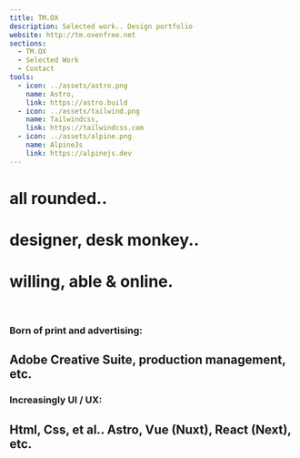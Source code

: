 ```yaml
---
title: TM.OX
description: Selected work.. Design portfolio
website: http://tm.oxenfree.net
sections:
  - TM.OX
  - Selected Work
  - Contact
tools:
  - icon: ../assets/astro.png
    name: Astro,
    link: https://astro.build
  - icon: ../assets/tailwind.png
    name: Tailwindcss,
    link: https://tailwindcss.com
  - icon: ../assets/alpine.png
    name: AlpineJs
    link: https://alpinejs.dev
---
```


# all rounded..

# designer, desk monkey..

# willing, able & online.

<br/>

### Born of print and advertising:

## **Adobe Creative Suite, production management, etc.**

### Increasingly UI / UX:

## **Html, Css, et al.. Astro, Vue (Nuxt), React (Next), etc.**
